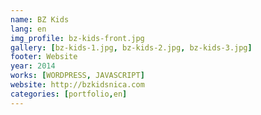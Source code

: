 ```yaml
---
name: BZ Kids
lang: en
img_profile: bz-kids-front.jpg
gallery: [bz-kids-1.jpg, bz-kids-2.jpg, bz-kids-3.jpg]
footer: Website
year: 2014
works: [WORDPRESS, JAVASCRIPT]
website: http://bzkidsnica.com
categories: [portfolio,en]
---
```

